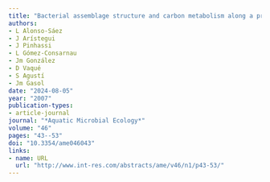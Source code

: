```yaml
---
title: "Bacterial assemblage structure and carbon metabolism along a productivity gradient in the NE Atlantic Ocean"
authors:
- L Alonso-Sáez
- J Arístegui
- J Pinhassi
- L Gómez-Consarnau
- Jm González
- D Vaqué
- S Agustí
- Jm Gasol
date: "2024-08-05"
year: "2007"
publication-types:
- article-journal
journal: "*Aquatic Microbial Ecology*"
volume: "46"
pages: "43--53"
doi: "10.3354/ame046043"
links:
- name: URL
  url: "http://www.int-res.com/abstracts/ame/v46/n1/p43-53/"
---
```

